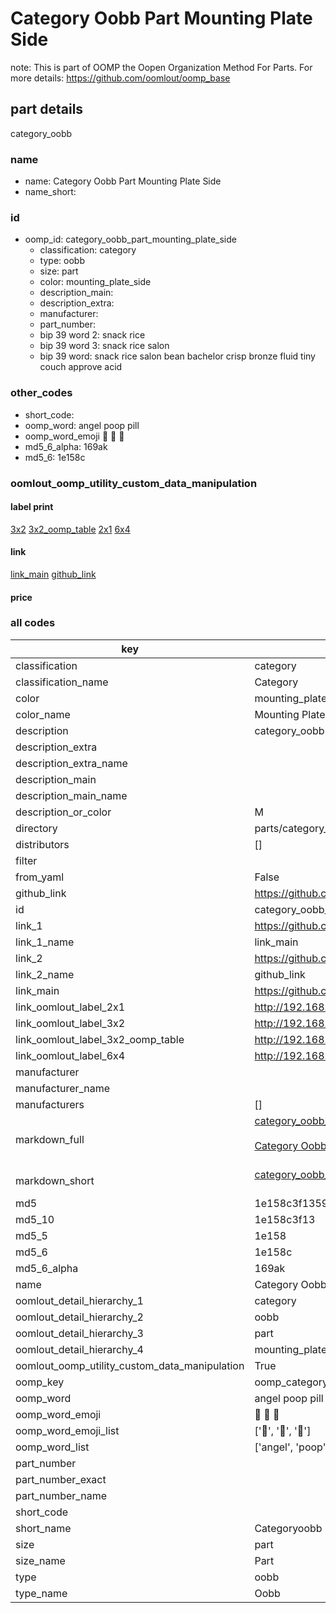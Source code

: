 # Category Oobb Part Mounting Plate Side  

note: This is part of OOMP the Oopen Organization Method For Parts. For more details: https://github.com/oomlout/oomp_base

##  part details



category_oobb

### name
* name: Category Oobb Part Mounting Plate Side
* name_short: 
### id
* oomp_id: category_oobb_part_mounting_plate_side
  * classification: category
  * type: oobb
  * size: part
  * color: mounting_plate_side
  * description_main: 
  * description_extra: 
  * manufacturer: 
  * part_number: 
  * bip 39 word 2: snack rice
  * bip 39 word 3: snack rice salon
  * bip 39 word: snack rice salon bean bachelor crisp bronze fluid tiny couch approve acid

### other_codes
* short_code: 
* oomp_word: angel poop pill
* oomp_word_emoji :angel: :poop: :pill:
* md5_6_alpha: 169ak
* md5_6: 1e158c






### oomlout_oomp_utility_custom_data_manipulation
#### label print
[3x2](http://192.168.1.245:1112/?label=oomp%20169ak)
[3x2_oomp_table](http://192.168.1.107:1112/?label=oomp%20169ak)
[2x1](http://192.168.1.242:1112/?label=oomp%20169ak)
[6x4](http://192.168.1.55:1112/?label=oomp%20169ak)    

#### link

[link_main](https://github.com/oomlout/oomlout_oomp_current_version_messy/tree/main/parts/category_oobb_part_mounting_plate_side) [github_link](https://github.com/oomlout/oomlout_oomp_part_src/tree/main/parts/category_oobb_part_mounting_plate_side)                             

#### price







### all codes 
| key | value |  
| --- | --- |  
| classification | category |  
| classification_name | Category |  
| color | mounting_plate_side |  
| color_name | Mounting Plate Side |  
| description | category_oobb |  
| description_extra |  |  
| description_extra_name |  |  
| description_main |  |  
| description_main_name |  |  
| description_or_color | M  |  
| directory | parts/category_oobb_part_mounting_plate_side |  
| distributors | [] |  
| filter |  |  
| from_yaml | False |  
| github_link | https://github.com/oomlout/oomlout_oomp_part_src/tree/main/parts/category_oobb_part_mounting_plate_side |  
| id | category_oobb_part_mounting_plate_side |  
| link_1 | https://github.com/oomlout/oomlout_oomp_current_version_messy/tree/main/parts/category_oobb_part_mounting_plate_side |  
| link_1_name | link_main |  
| link_2 | https://github.com/oomlout/oomlout_oomp_part_src/tree/main/parts/category_oobb_part_mounting_plate_side |  
| link_2_name | github_link |  
| link_main | https://github.com/oomlout/oomlout_oomp_current_version_messy/tree/main/parts/category_oobb_part_mounting_plate_side |  
| link_oomlout_label_2x1 | http://192.168.1.242:1112/?label=oomp%20169ak |  
| link_oomlout_label_3x2 | http://192.168.1.245:1112/?label=oomp%20169ak |  
| link_oomlout_label_3x2_oomp_table | http://192.168.1.107:1112/?label=oomp%20169ak |  
| link_oomlout_label_6x4 | http://192.168.1.55:1112/?label=oomp%20169ak |  
| manufacturer |  |  
| manufacturer_name |  |  
| manufacturers | [] |  
| markdown_full | [category_oobb_part_mounting_plate_side](https://github.com/oomlout/oomlout_oomp_current_version_messy/tree/main/parts/category_oobb_part_mounting_plate_side)<br>[](https://github.com/oomlout/oomlout_oomp_current_version_messy/tree/main/parts/category_oobb_part_mounting_plate_side)<br>[Category Oobb Part Mounting Plate Side](https://github.com/oomlout/oomlout_oomp_current_version_messy/tree/main/parts/category_oobb_part_mounting_plate_side)<br><br> |  
| markdown_short | [category_oobb_part_mounting_plate_side](https://github.com/oomlout/oomlout_oomp_current_version_messy/tree/main/parts/category_oobb_part_mounting_plate_side)<br><br> |  
| md5 | 1e158c3f1359a394ce8891397d2e4e68 |  
| md5_10 | 1e158c3f13 |  
| md5_5 | 1e158 |  
| md5_6 | 1e158c |  
| md5_6_alpha | 169ak |  
| name | Category Oobb Part Mounting Plate Side |  
| oomlout_detail_hierarchy_1 | category |  
| oomlout_detail_hierarchy_2 | oobb |  
| oomlout_detail_hierarchy_3 | part |  
| oomlout_detail_hierarchy_4 | mounting_plate_side |  
| oomlout_oomp_utility_custom_data_manipulation | True |  
| oomp_key | oomp_category_oobb_part_mounting_plate_side |  
| oomp_word | angel poop pill |  
| oomp_word_emoji | :angel: :poop: :pill: |  
| oomp_word_emoji_list | [':angel:', ':poop:', ':pill:'] |  
| oomp_word_list | ['angel', 'poop', 'pill'] |  
| part_number |  |  
| part_number_exact |  |  
| part_number_name |  |  
| short_code |  |  
| short_name | Categoryoobb |  
| size | part |  
| size_name | Part |  
| type | oobb |  
| type_name | Oobb |  
